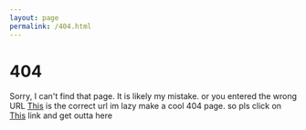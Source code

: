```yaml
---
layout: page
permalink: /404.html
---
```


# 404

Sorry, I can't find that page. It is likely my mistake. or you entered the wrong URL <a href="https://mathmatricks.github.io">This</a>  is the correct url
im lazy make a cool 404 page. so pls click on <a href="https://mathmatricks.github.io">This</a> link and get outta here
